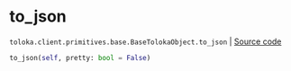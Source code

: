 # to_json
`toloka.client.primitives.base.BaseTolokaObject.to_json` | [Source code](https://github.com/Toloka/toloka-kit/blob/v1.0.1/src/client/primitives/base.py#L288)

```python
to_json(self, pretty: bool = False)
```

